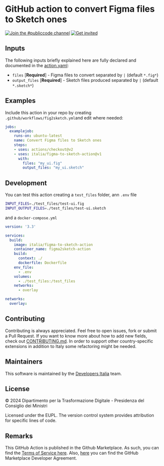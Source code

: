 # GitHub action to convert Figma files to Sketch ones

[![Join the #publiccode channel](https://img.shields.io/badge/Slack%20channel-%23publiccode-blue.svg?logo=slack)](https://developersitalia.slack.com/messages/CAM3F785T)
[![Get invited](https://slack.developers.italia.it/badge.svg)](https://slack.developers.italia.it/)

## Inputs

The following inputs briefly explained here are fully declared and documented in the [action.yaml](action.yaml):

* `files` [**Required**] - Figma files to convert separated by `|` (default `*.fig*`)
* `output_files` [**Required**] - Sketch files produced separated by `|` (default `*.sketch*`)

## Examples

Include this action in your repo by creating 
`.github/workflows/fig2sketch.yml`and edit where needed:

```yml
jobs:
  examplejob:
    runs-on: ubuntu-latest
    name: Convert Figma files to Sketch ones
    steps:
    - uses: actions/checkout@v2
    - uses: italia/figma-to-sketch-action@v1
      with:
        files: "my_ui.fig"
        output_files: "my_ui.sketch"
```

## Development

You can test this action creating a `test_files` folder, ann `.env` file

```sh
INPUT_FILES=./test_files/test-ui.fig
INPUT_OUTPUT_FILES=./test_files/test-ui.sketch
```

and a `docker-compose.yml`

```yml
version: '3.3'

services:
  build:
    image: italia/figma-to-sketch-action
    container_name: figma2sketch-action
    build:
      context: ./
      dockerfile: Dockerfile
    env_file:
      - .env
    volumes:
      - ./test_files:/test_files
    networks:
      - overlay

networks:
  overlay:
```

## Contributing

Contributing is always appreciated.
Feel free to open issues, fork or submit a Pull Request.
If you want to know more about how to add new fields, check out [CONTRIBUTING.md](CONTRIBUTING.md).
In order to support other country-specific extensions in addition to Italy some
refactoring might be needed.

## Maintainers

This software is maintained by the
[Developers Italia](https://developers.italia.it/) team.

## License

© 2024 Dipartimento per la Trasformazione Digitale - Presidenza del Consiglio dei
Ministri

Licensed under the EUPL.
The version control system provides attribution for specific lines of code.

## Remarks

This GitHub Action is published in the Github Marketplace.
As such, you can find the [Terms of Service here](https://docs.github.com/en/free-pro-team@latest/github/site-policy/github-marketplace-terms-of-service).
Also, [here](https://docs.github.com/en/free-pro-team@latest/github/site-policy/github-marketplace-developer-agreement)
you can find the GitHub Marketplace Developer Agreement.
